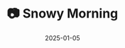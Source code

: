 ---
title: '📷 Snowy Morning'
date: '2025-01-05'
image: 'https://cdn.diblasio.social/static/photos/2025/20250105_104932.jpg'
thumbnail: 'https://cdn.diblasio.social/static/photos/2025/thumbnails/20250105_104932.jpg'
alt_text: "A snow-covered street with parked cars and trees in Huizen, Netherlands."
tags:
  - "#Photography"
  - "#Netherlands"
  - "#Huizen"
  - "#Winter"
  - "#Snow"
  - "#StreetPhotography"
  - "#Fujifilm"
  - "#XSeries"
  - "#Nature"
  - "#FujifilmXT20"
description: ''
created_date: '2025-01-05'
location: "23, Crocusstraat, De Zuid, Huizen, Noord-Holland, Nederland, 1271 NR, Nederland"
exif_data: "FUJIFILM X-T20 XF27mmF2.8 (1/125 | f/7.1 | ISO 2000)"
draft: false
---